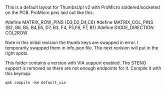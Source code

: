 This is a default layout for ThumbsUp! v2 with ProMicro soldered/socketed on the PCB.
ProMicro pins laid out like this:

#define MATRIX_ROW_PINS {D3,D2,D4,C6}
#define MATRIX_COL_PINS {B2, B6, B5, B4,E6, D7, B3, F4, F5,F6, F7, B1}
#define DIODE_DIRECTION COL2ROW

Note in this initial revision the thumb keys are swapped in error.
I temporarily swapped them in info.json file.
The next revision will put in the right spots.   




This folder contains a version with VIA support enabled.
The STENO support is removed as there are not enough endpoints for it.
Compile it with this keymap:

	qmk compile -km default_via

